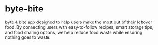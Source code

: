 # byte-bite
byte &amp; bite app designed to help users make the most out of their leftover food. By connecting users with easy-to-follow recipes, smart storage tips, and food sharing options, we help reduce food waste while ensuring nothing goes to waste.
